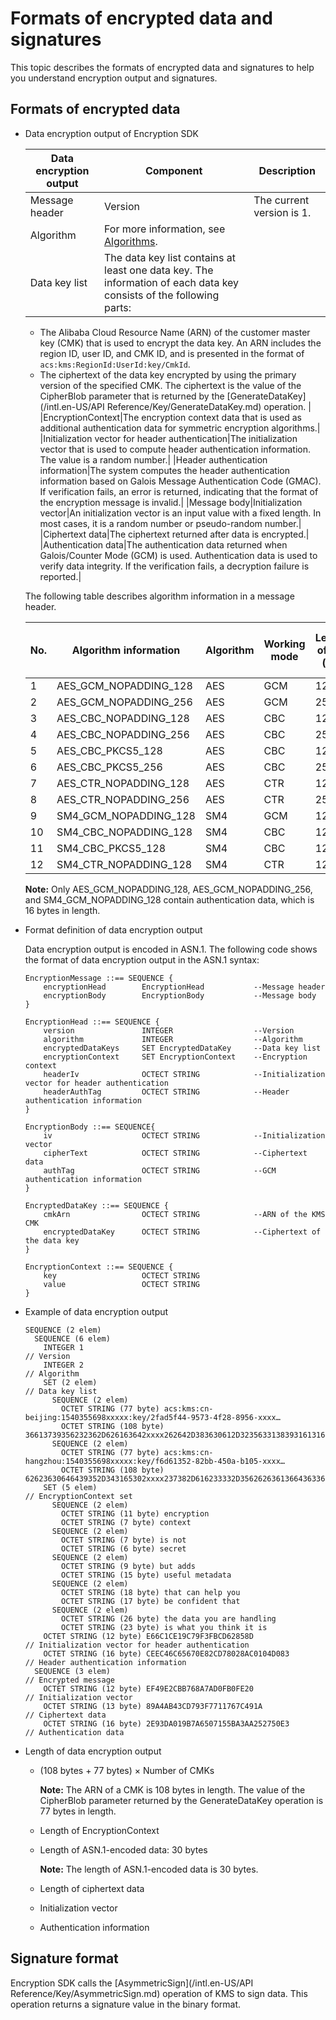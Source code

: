 # Formats of encrypted data and signatures

This topic describes the formats of encrypted data and signatures to help you understand encryption output and signatures.

## Formats of encrypted data

-   Data encryption output of Encryption SDK

    |Data encryption output|Component|Description|
    |----------------------|---------|-----------|
    |Message header|Version|The current version is 1.|
    |Algorithm|For more information, see [Algorithms](#table_u66_m34_mts). |
    |Data key list|The data key list contains at least one data key. The information of each data key consists of the following parts:

    -   The Alibaba Cloud Resource Name \(ARN\) of the customer master key \(CMK\) that is used to encrypt the data key. An ARN includes the region ID, user ID, and CMK ID, and is presented in the format of `acs:kms:RegionId:UserId:key/CmkId`.
    -   The ciphertext of the data key encrypted by using the primary version of the specified CMK. The ciphertext is the value of the CipherBlob parameter that is returned by the [GenerateDataKey](/intl.en-US/API Reference/Key/GenerateDataKey.md) operation. |
    |EncryptionContext|The encryption context data that is used as additional authentication data for symmetric encryption algorithms.|
    |Initialization vector for header authentication|The initialization vector that is used to compute header authentication information. The value is a random number.|
    |Header authentication information|The system computes the header authentication information based on Galois Message Authentication Code \(GMAC\). If verification fails, an error is returned, indicating that the format of the encryption message is invalid.|
    |Message body|Initialization vector|An initialization vector is an input value with a fixed length. In most cases, it is a random number or pseudo-random number.|
    |Ciphertext data|The ciphertext returned after data is encrypted.|
    |Authentication data|The authentication data returned when Galois/Counter Mode \(GCM\) is used. Authentication data is used to verify data integrity. If the verification fails, a decryption failure is reported.|

    The following table describes algorithm information in a message header.

    |No.|Algorithm information|Algorithm|Working mode|Length of key \(bit\)|Length of initialization vector \(byte\)|
    |---|---------------------|---------|------------|---------------------|----------------------------------------|
    |1|AES\_GCM\_NOPADDING\_128|AES|GCM|128|12|
    |2|AES\_GCM\_NOPADDING\_256|AES|GCM|256|12|
    |3|AES\_CBC\_NOPADDING\_128|AES|CBC|128|16|
    |4|AES\_CBC\_NOPADDING\_256|AES|CBC|256|16|
    |5|AES\_CBC\_PKCS5\_128|AES|CBC|128|16|
    |6|AES\_CBC\_PKCS5\_256|AES|CBC|256|16|
    |7|AES\_CTR\_NOPADDING\_128|AES|CTR|128|16|
    |8|AES\_CTR\_NOPADDING\_256|AES|CTR|256|16|
    |9|SM4\_GCM\_NOPADDING\_128|SM4|GCM|128|16|
    |10|SM4\_CBC\_NOPADDING\_128|SM4|CBC|128|16|
    |11|SM4\_CBC\_PKCS5\_128|SM4|CBC|128|16|
    |12|SM4\_CTR\_NOPADDING\_128|SM4|CTR|128|16|

    **Note:** Only AES\_GCM\_NOPADDING\_128, AES\_GCM\_NOPADDING\_256, and SM4\_GCM\_NOPADDING\_128 contain authentication data, which is 16 bytes in length.

-   Format definition of data encryption output

    Data encryption output is encoded in ASN.1. The following code shows the format of data encryption output in the ASN.1 syntax:

    ```
    EncryptionMessage ::== SEQUENCE {
        encryptionHead        EncryptionHead           --Message header
        encryptionBody        EncryptionBody           --Message body
    }
    
    EncryptionHead ::== SEQUENCE {
        version               INTEGER                  --Version
        algorithm             INTEGER                  --Algorithm
        encryptedDataKeys     SET EncryptedDataKey     --Data key list
        encryptionContext     SET EncryptionContext    --Encryption context
        headerIv              OCTECT STRING            --Initialization vector for header authentication
        headerAuthTag         OCTECT STRING            --Header authentication information
    }
    
    EncryptionBody ::== SEQUENCE{
        iv                    OCTECT STRING            --Initialization vector
        cipherText            OCTECT STRING            --Ciphertext data
        authTag               OCTECT STRING            --GCM authentication information
    }
    
    EncryptedDataKey ::== SEQUENCE {
        cmkArn                OCTECT STRING            --ARN of the KMS CMK
        encryptedDataKey      OCTECT STRING            --Ciphertext of the data key
    }
    
    EncryptionContext ::== SEQUENCE {
        key                   OCTECT STRING
        value                 OCTECT STRING
    }
    ```

-   Example of data encryption output

    ```
    SEQUENCE (2 elem)
      SEQUENCE (6 elem)
        INTEGER 1                                                       // Version
        INTEGER 2                                                       // Algorithm
        SET (2 elem)                                                    // Data key list
          SEQUENCE (2 elem)
            OCTET STRING (77 byte) acs:kms:cn-beijing:1540355698xxxxx:key/2fad5f44-9573-4f28-8956-xxxx…
            OCTET STRING (108 byte) 36613739356232362D626163642xxxx262642D383630612D323563313839316131663…
          SEQUENCE (2 elem)
            OCTET STRING (77 byte) acs:kms:cn-hangzhou:1540355698xxxxx:key/f6d61352-82bb-450a-b105-xxxx…
            OCTET STRING (108 byte) 62623630646439352D343165302xxxx237382D616233332D356262636136643633643…
        SET (5 elem)                                                    // EncryptionContext set
          SEQUENCE (2 elem)
            OCTET STRING (11 byte) encryption
            OCTET STRING (7 byte) context
          SEQUENCE (2 elem)
            OCTET STRING (7 byte) is not
            OCTET STRING (6 byte) secret
          SEQUENCE (2 elem)
            OCTET STRING (9 byte) but adds
            OCTET STRING (15 byte) useful metadata
          SEQUENCE (2 elem)
            OCTET STRING (18 byte) that can help you
            OCTET STRING (17 byte) be confident that
          SEQUENCE (2 elem)
            OCTET STRING (26 byte) the data you are handling
            OCTET STRING (23 byte) is what you think it is
        OCTET STRING (12 byte) E66C1CE19C79F3FBCD62858D                  // Initialization vector for header authentication
        OCTET STRING (16 byte) CEEC46C65670E82CD78028AC0104D083          // Header authentication information
      SEQUENCE (3 elem)                                                  // Encrypted message
        OCTET STRING (12 byte) EF49E2CBB768A7AD0FB0FE20                  // Initialization vector
        OCTET STRING (13 byte) 89A4AB43CD793F7711767C491A                // Ciphertext data
        OCTET STRING (16 byte) 2E93DA019B7A6507155BA3AA252750E3          // Authentication data
    ```

-   Length of data encryption output
    -   \(108 bytes + 77 bytes\) × Number of CMKs

        **Note:** The ARN of a CMK is 108 bytes in length. The value of the CipherBlob parameter returned by the GenerateDataKey operation is 77 bytes in length.

    -   Length of EncryptionContext
    -   Length of ASN.1-encoded data: 30 bytes

        **Note:** The length of ASN.1-encoded data is 30 bytes.

    -   Length of ciphertext data
    -   Initialization vector
    -   Authentication information

## Signature format

Encryption SDK calls the [AsymmetricSign](/intl.en-US/API Reference/Key/AsymmetricSign.md) operation of KMS to sign data. This operation returns a signature value in the binary format.

